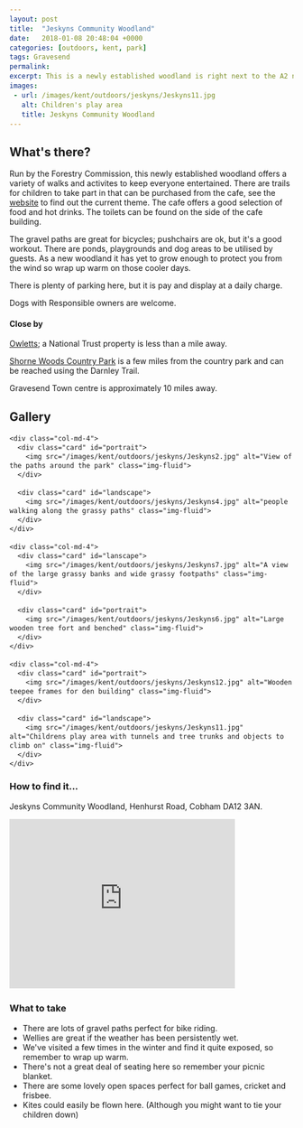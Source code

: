 ```yaml
---
layout: post
title:  "Jeskyns Community Woodland"
date:   2018-01-08 20:48:04 +0000
categories: [outdoors, kent, park]
tags: Gravesend
permalink: 
excerpt: This is a newly established woodland is right next to the A2 near Gravesend.  It offers lots of gravel footpaths that give lovely views of the surrounding countryside.  There are several trails and play areas around the park, and a cafe and toilets close to the car park.
images:
 - url: /images/kent/outdoors/jeskyns/Jeskyns11.jpg
   alt: Children's play area
   title: Jeskyns Community Woodland
---
```


## What's there?

Run by the Forestry Commission, this newly established woodland offers a variety of walks and activites to keep everyone entertained.  There are trails for children to take part in that can be purchased from the cafe, see the [website](https://www.forestry.gov.uk/jeskyns) to find out the current theme. The cafe offers a good selection of food and hot drinks.  The toilets can be found on the side of the cafe building.

The gravel paths are great for bicycles; pushchairs are ok, but it's a good workout.  There are ponds, playgrounds and dog areas to be utilised by guests.  As a new woodland it has yet to grow enough to protect you from the wind so wrap up warm on those cooler days.

There is plenty of parking here, but it is pay and display at a daily charge.

Dogs with Responsible owners are welcome.

#### Close by

[Owletts](https://www.nationaltrust.org.uk/owletts); a National Trust property is less than a mile away.

[Shorne Woods Country Park](https://www.justaddapicnic.com/outdoors/kent/park/2018/04/03/shorne-woods.html) is a few miles from the country park and can be reached using the Darnley Trail.

Gravesend Town centre is approximately 10 miles away.

## Gallery

<div class="container">

  <div class="row">

    <div class="col-md-4">
      <div class="card" id="portrait">
        <img src="/images/kent/outdoors/jeskyns/Jeskyns2.jpg" alt="View of the paths around the park" class="img-fluid">
      </div>

      <div class="card" id="landscape">
        <img src="/images/kent/outdoors/jeskyns/Jeskyns4.jpg" alt="people walking along the grassy paths" class="img-fluid">
      </div>  
    </div>

    <div class="col-md-4">
      <div class="card" id="lanscape">
        <img src="/images/kent/outdoors/jeskyns/Jeskyns7.jpg" alt="A view of the large grassy banks and wide grassy footpaths" class="img-fluid">
      </div>

      <div class="card" id="portrait">
        <img src="/images/kent/outdoors/jeskyns/Jeskyns6.jpg" alt="Large wooden tree fort and benched" class="img-fluid">
      </div>
    </div>

    <div class="col-md-4">
      <div class="card" id="portrait">
        <img src="/images/kent/outdoors/jeskyns/Jeskyns12.jpg" alt="Wooden teepee frames for den building" class="img-fluid">
      </div>

      <div class="card" id="landscape">
        <img src="/images/kent/outdoors/jeskyns/Jeskyns11.jpg" alt="Childrens play area with tunnels and tree trunks and objects to climb on" class="img-fluid">
      </div>
    </div>

  </div>      
</div>


### How to find it...

Jeskyns Community Woodland, Henhurst Road, Cobham DA12 3AN.

<iframe src="https://www.google.com/maps/embed?pb=!1m18!1m12!1m3!1d4978.011071255573!2d0.3822156335028444!3d51.40295297961794!2m3!1f0!2f0!3f0!3m2!1i1024!2i768!4f13.1!3m3!1m2!1s0x47d8ca6e01f0da11%3A0x1a1e72e9c69aae33!2sJeskyns+Community+Woodland!5e0!3m2!1sen!2suk!4v1515533063768" width="400" height="300" frameborder="0" style="border:0" allowfullscreen></iframe>

### What to take

* There are lots of gravel paths perfect for bike riding.
* Wellies are great if the weather has been persistently wet.
* We've visited a few times in the winter and find it quite exposed, so remember to wrap up warm.
* There's not a great deal of seating here so remember your picnic blanket.
* There are some lovely open spaces perfect for ball games, cricket and frisbee. 
* Kites could easily be flown here. (Although you might want to tie your children down)


